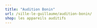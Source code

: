 ```yaml
---
title: "Audition Bonin"
url: /sille-le-guillaume/audition-bonin/
shop: les appareils auditifs
---
```

